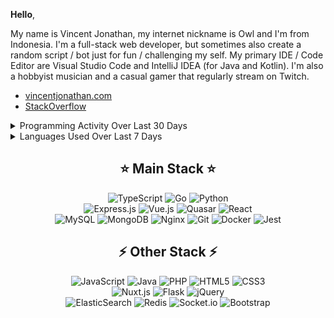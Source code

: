 
**Hello**,

My name is Vincent Jonathan, my internet nickname is Owl and I'm from Indonesia. I'm a full-stack web developer, but sometimes also create a random script / bot just for fun / challenging my self. My primary IDE / Code Editor are Visual Studio Code and IntelliJ IDEA (for Java and Kotlin). I'm also a hobbyist musician and a casual gamer that regularly stream on Twitch.
  
- [vincentjonathan.com](https://vincentjonathan.com)
- [StackOverflow](https://stackoverflow.com/users/12397250/owl)

<details>
  <summary>Programming Activity Over Last 30 Days</summary>
  <img src="https://wakatime.com/share/@Owl/90925276-2cc4-4c5f-8856-587de7716c10.svg"></img>  
</details>

<details>
  <summary>Languages Used Over Last 7 Days</summary>
  <img src="https://wakatime.com/share/@Owl/4a39ac32-cd52-49fc-aaa7-b59d4a737fa0.svg"></img>  
</details>

## <div align="center">⭐ Main  Stack ⭐</div>
<div align="center"> 
<img alt="TypeScript" src="https://img.shields.io/badge/typescript%20-%23007ACC.svg?&style=for-the-badge&logo=typescript&logoColor=white"/>
<img alt="Go" src="https://img.shields.io/badge/GOLANG%20-%2367D0DE.svg?&style=for-the-badge&logo=go&logoColor=white"/>
<img alt="Python" src="https://img.shields.io/badge/python%20-%2314354C.svg?&style=for-the-badge&logo=python&logoColor=white"/>
</div>


<div align="center"> 
<img alt="Express.js" src="https://img.shields.io/badge/express.js%20-%23404d59.svg?&style=for-the-badge"/>
<img alt="Vue.js" src="https://img.shields.io/badge/vuejs%20-%2335495e.svg?&style=for-the-badge&logo=vue.js&logoColor=%234FC08D"/>
<img alt="Quasar" src="https://img.shields.io/badge/quasar-253036?style=for-the-badge&logo=quasar&logoColor=40A0ED" />
<img alt="React" src="https://img.shields.io/badge/react%20-%2320232a.svg?&style=for-the-badge&logo=react&logoColor=%2361DAFB"/>
</div>

<div align="center"> 
<img alt="MySQL" src="https://img.shields.io/badge/mysql-%2300f.svg?&style=for-the-badge&logo=mysql&logoColor=white"/>
<img alt="MongoDB" src ="https://img.shields.io/badge/MongoDB-%234ea94b.svg?&style=for-the-badge&logo=mongodb&logoColor=white"/>
<img alt="Nginx" src="https://img.shields.io/badge/nginx%20-%23009639.svg?&style=for-the-badge&logo=nginx&logoColor=white"/>
<img alt="Git" src="https://img.shields.io/badge/git%20-%23F05033.svg?&style=for-the-badge&logo=git&logoColor=white"/>
<img alt="Docker" src="https://img.shields.io/badge/docker%20-%230db7ed.svg?&style=for-the-badge&logo=docker&logoColor=white"/>
<img alt="Jest" src="https://img.shields.io/badge/-jest-%23C21325?&style=for-the-badge&logo=jest&logoColor=white"/>
</div>

## <div align="center">⚡ Other  Stack ⚡ </div>
<div align="center"> 
<img alt="JavaScript" src="https://img.shields.io/badge/javascript%20-%23323330.svg?&style=for-the-badge&logo=javascript&logoColor=%23F7DF1E"/>
<img alt="Java" src="https://img.shields.io/badge/java-%23ED8B00.svg?&style=for-the-badge&logo=java&logoColor=white"/>
<img alt="PHP" src="https://img.shields.io/badge/php-%23777BB4.svg?&style=for-the-badge&logo=php&logoColor=white"/>
<img alt="HTML5" src="https://img.shields.io/badge/html5%20-%23E34F26.svg?&style=for-the-badge&logo=html5&logoColor=white"/>
<img alt="CSS3" src="https://img.shields.io/badge/css3%20-%231572B6.svg?&style=for-the-badge&logo=css3&logoColor=white"/>
</div>

<div align="center">
<img alt="Nuxt.js" src="https://img.shields.io/badge/NuxtJS-3FB27F.svg?&style=for-the-badge&logo=Nuxt.js&logoColor=white" />
<img alt="Flask" src="https://img.shields.io/badge/flask%20-%23000.svg?&style=for-the-badge&logo=flask&logoColor=white"/>
<img alt="jQuery" src="https://img.shields.io/badge/jquery%20-%230769AD.svg?&style=for-the-badge&logo=jquery&logoColor=white"/>
</div>

<div align="center">
<img alt="ElasticSearch" src="https://img.shields.io/badge/-ElasticSearch-005571?style=for-the-badge&logo=elasticsearch"/>
<img alt="Redis" src="https://img.shields.io/badge/redis-D12B1F?style=for-the-badge&logo=redis&logoColor=white"/>
<img alt="Socket.io" src="https://img.shields.io/badge/Socket.io-FFFFFF?style=for-the-badge&logo=socket.io&logoColor=black"/>
<img alt="Bootstrap" src="https://img.shields.io/badge/bootstrap%20-%23563D7C.svg?&style=for-the-badge&logo=bootstrap&logoColor=white"/>
</div>

